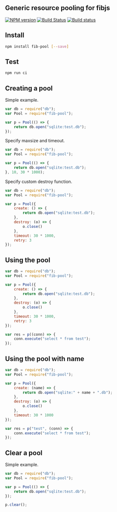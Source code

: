 ## Generic resource pooling for fibjs

[![NPM version](https://img.shields.io/npm/v/fib-pool.svg)](https://www.npmjs.org/package/fib-pool)
[![Build Status](https://travis-ci.org/fibjs/fib-pool.svg)](https://travis-ci.org/fibjs/fib-pool)
[![Build status](https://ci.appveyor.com/api/projects/status/p662f7ulpc4asu8s?svg=true)](https://ci.appveyor.com/project/richardo2016/fib-pool)

## Install

```sh
npm install fib-pool [--save]
```

## Test

```sh
npm run ci
```

## Creating a pool

Simple example.

```js
var db = require("db");
var Pool = require("fib-pool");

var p = Pool(() => {
    return db.open("sqlite:test.db");
});
```

Specify maxsize and timeout.

```js
var db = require("db");
var Pool = require("fib-pool");

var p = Pool(() => {
    return db.open("sqlite:test.db");
}, 10, 30 * 1000);
```

Specify custom destroy function.

```js
var db = require("db");
var Pool = require("fib-pool");

var p = Pool({
    create: () => {
        return db.open("sqlite:test.db");
    },
    destroy: (o) => {
        o.close()
    },
    timeout: 30 * 1000,
    retry: 3
});
```

## Using the pool

```js
var db = require("db");
var Pool = require("fib-pool");

var p = Pool({
    create: () => {
        return db.open("sqlite:test.db");
    },
    destroy: (o) => {
        o.close()
    },
    timeout: 30 * 1000,
    retry: 3
});

var res = p((conn) => {
    conn.execute("select * from test");
});

```

## Using the pool with name

```js
var db = require("db");
var Pool = require("fib-pool");

var p = Pool({
    create: (name) => {
        return db.open("sqlite:" + name + ".db");
    },
    destroy: (o) => {
        o.close()
    },
    timeout: 30 * 1000
});

var res = p("test", (conn) => {
    conn.execute("select * from test");
});

```

## Clear a pool

Simple example.

```js
var db = require("db");
var Pool = require("fib-pool");

var p = Pool(() => {
    return db.open("sqlite:test.db");
});

p.clear();
```
